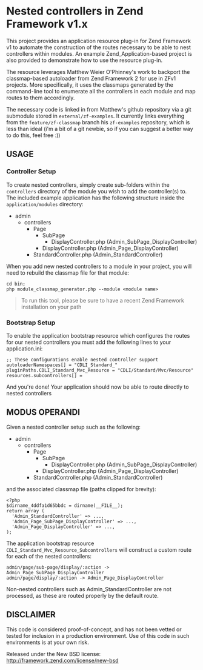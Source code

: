 Nested controllers in Zend Framework v1.x
=========================================

This project provides an application resource plug-in for Zend Framework v1 
to automate the construction of the routes necessary to be able to nest 
controllers within modules.  An example Zend_Application-based project is 
also provided to demonstrate how to use the resource plug-in.

The resource leverages Matthew Weier O'Phinney's work to backport the
classmap-based autoloader from Zend Framework 2 for use in ZFv1 projects. More
specifically, it uses the classmaps generated by the command-line tool to enumerate
all the controllers in each module and map routes to them accordingly.

The necessary code is linked in from Matthew's github repository via a git submodule
stored in `external/zf-examples`.  It currently links everything from the 
`feature/zf-classmap` branch his `zf-examples` repository, which is less than ideal
(i'm a bit of a git newbie, so if you can suggest a better way to do this, feel
free :))

USAGE
-----

### Controller Setup ###

To create nested controllers, simply create sub-folders within the `controllers`
directory of the module you wish to add the controller(s) to.  The included example
application has the following structure inside the `application/modules` directory:

* admin
    * controllers
        * Page
            * SubPage
                * DisplayController.php   (Admin_SubPage_DisplayController)
            * DisplayController.php   (Admin_Page_DisplayController)
        * StandardController.php  (Admin_StandardController)

When you add new nested controllers to a module in your project, you will need
to rebuild the classmap file for that module:

    cd bin;
    php module_classmap_generator.php --module <module name>

> To run this tool, please be sure to have a recent Zend Framework installation
> on your path

### Bootstrap Setup ###

To enable the application bootstrap resource which configures the routes for
our nested controllers you must add the following lines to your application.ini:

    ;; These configurations enable nested controller support
    autoloaderNamespaces[] = "CDLI_Standard_"
    pluginPaths.CDLI_Standard_Mvc_Resource = "CDLI/Standard/Mvc/Resource"
    resources.subcontrollers[] =

And you're done!  Your application should now be able to route directly to 
nested controllers

MODUS OPERANDI
--------------

Given a nested controller setup such as the following:

* admin
    * controllers
        * Page
            * SubPage
                * DisplayController.php   (Admin_SubPage_DisplayController)
            * DisplayController.php   (Admin_Page_DisplayController)
        * StandardController.php  (Admin_StandardController)

and the associated classmap file (paths clipped for brevity):

    <?php
    $dirname_4ddfa1d65bbdc = dirname(__FILE__);
    return array (
      'Admin_StandardController' => ...,
      'Admin_Page_SubPage_DisplayController' => ...,
      'Admin_Page_DisplayController' => ...,
    );

The application bootstrap resource `CDLI_Standard_Mvc_Resource_Subcontrollers` will
construct a custom route for each of the nested controllers:

    admin/page/sub-page/display/:action -> Admin_Page_SubPage_DisplayController
    admin/page/display/:action -> Admin_Page_DisplayController

Non-nested controllers such as Admin_StandardController are not processed, as these
are routed properly by the default route.

DISCLAIMER
----------

This code is considered proof-of-concept, and has not been vetted or tested for
inclusion in a production environment.  Use of this code in such environments is
at your own risk. 

Released under the New BSD license:
http://framework.zend.com/license/new-bsd